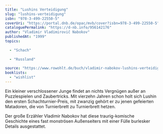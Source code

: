 ```yaml
---
title: "Lushins Verteidigung"
slug: "lushins-verteidigung"
isbn: "978-3-499-22550-5"
coverUri: "https://portal.dnb.de/opac/mvb/cover?isbn=978-3-499-22550-5"
cataloguePermalink: "https://d-nb.info/956142176"
author: "Vladimir Vladimirovič Nabokov"
publishedAt: "1999"
topics:
  
  - "Schach"
    
  - "Russland"
    
source: "https://www.rowohlt.de/buch/vladimir-nabokov-lushins-verteidigung-9783499225505"
booklists: 
  - "wishlist"
---
```

Ein kleiner verschlossener Junge findet an nichts Vergnügen außer an 
Puzzlespielen und Zaubertricks. Mit vierzehn Jahren schon holt sich Lushin den 
ersten Schachturnier-Preis, mit zwanzig gehört er zu jenen gefeierten 
Matadoren, die von Turnierbrett zu Turnierbrett hetzen.

Der große Erzähler Vladimir Nabokov hat diese traurig-komische Geschichte 
eines fast monströsen Außenseiters mit einer Fülle burlesker Details 
ausgestattet.